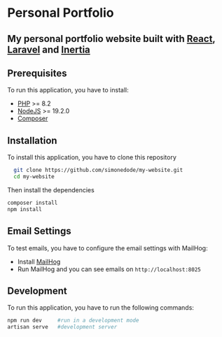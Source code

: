 # Personal Portfolio

## My personal portfolio website built with [React](https://react.dev/), [Laravel](https://laravel.com/) and [Inertia](https://inertiajs.com/)

## Prerequisites

To run this application, you have to install:
- [PHP](https://www.php.net/downloads.php) >= 8.2
- [NodeJS](https://nodejs.org/en) >= 19.2.0
- [Composer](https://getcomposer.org/download/)

## Installation
To install this application, you have to clone this repository
```bash
  git clone https://github.com/simonedode/my-website.git
  cd my-website
  ```
Then install the dependencies
```bash
composer install
npm install
```

## Email Settings
To test emails, you have to configure the email settings with MailHog:
- Install [MailHog](https://github.com/mailhog/MailHog)
- Run MailHog and you can see emails on `http://localhost:8025`


## Development
To run this application, you have to run the following commands:
```bash
npm run dev     #run in a development mode
artisan serve   #development server
```


